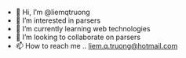 - 👋 Hi, I’m @liemqtruong
- 👀 I’m interested in parsers  
- 🌱 I’m currently learning web technologies
- 💞️ I’m looking to collaborate on parsers
- 📫 How to reach me .. liem.q.truong@hotmail.com

<!---
liemqtruong/liemqtruong is a ✨ special ✨ repository because its `README.md` (this file) appears on your GitHub profile.
You can click the Preview link to take a look at your changes.
--->
